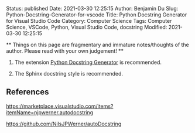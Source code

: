 Status: published
Date: 2021-03-30 12:25:15
Author: Benjamin Du
Slug: Python-Docstring-Generator-for-vscode
Title: Python Docstring Generator for Visual Studio Code
Category: Computer Science
Tags: Computer Science, VSCode, Python, Visual Studio Code, docstring
Modified: 2021-03-30 12:25:15

**
Things on this page are fragmentary and immature notes/thoughts of the author.
Please read with your own judgement!
**

1. The extension 
    [Python Docstring Generator](https://marketplace.visualstudio.com/items?itemName=njpwerner.autodocstring)
    is recommended.

2. The Sphinx docstring style is recommended. 

## References

https://marketplace.visualstudio.com/items?itemName=njpwerner.autodocstring

https://github.com/NilsJPWerner/autoDocstring